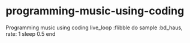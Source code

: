 # programming-music-using-coding
Programming music using coding
live_loop :flibble do
  sample :bd_haus, rate: 1
  sleep 0.5
end

